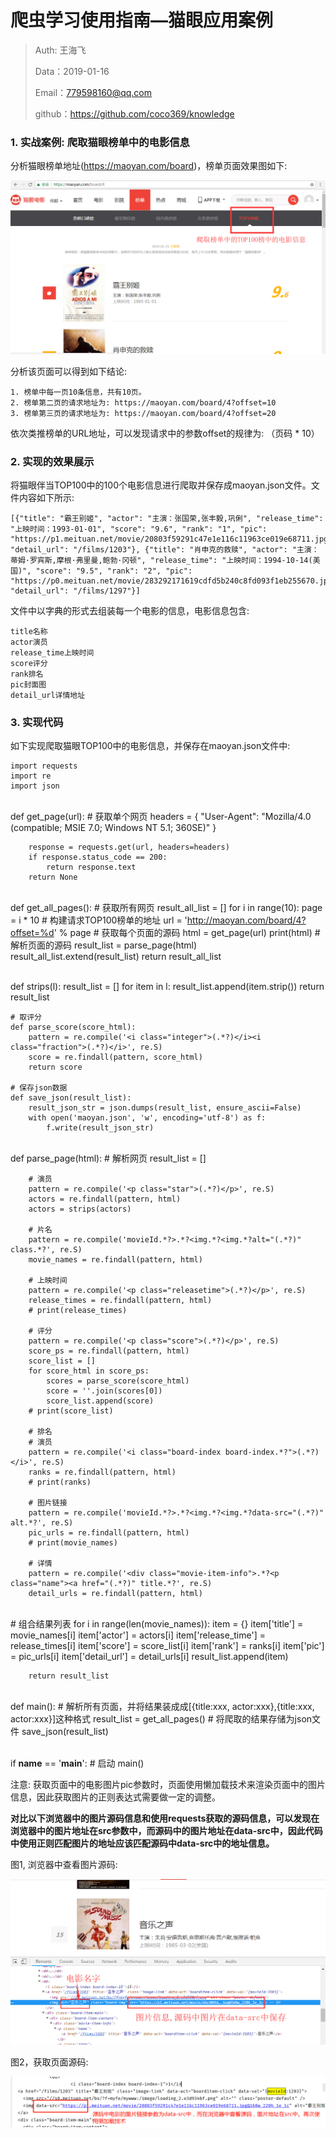 # 爬虫学习使用指南—猫眼应用案例

> Auth: 王海飞
>
> Data：2019-01-16
>
> Email：779598160@qq.com
>
> github：https://github.com/coco369/knowledge 


### 1. 实战案例: 爬取猫眼榜单中的电影信息 

分析猫眼榜单地址(https://maoyan.com/board)，榜单页面效果图如下:

![图](../images/maoyan_bangdan.png)

分析该页面可以得到如下结论:

	1. 榜单中每一页10条信息，共有10页。
	2. 榜单第二页的请求地址为: https://maoyan.com/board/4?offset=10
	3. 榜单第三页的请求地址为: https://maoyan.com/board/4?offset=20
依次类推榜单的URL地址，可以发现请求中的参数offset的规律为: （页码 * 10）

### 2. 实现的效果展示

将猫眼伴当TOP100中的100个电影信息进行爬取并保存成maoyan.json文件。文件内容如下所示:

	[{"title": "霸王别姬", "actor": "主演：张国荣,张丰毅,巩俐", "release_time": "上映时间：1993-01-01", "score": "9.6", "rank": "1", "pic": "https://p1.meituan.net/movie/20803f59291c47e1e116c11963ce019e68711.jpg@160w_220h_1e_1c", "detail_url": "/films/1203"}, {"title": "肖申克的救赎", "actor": "主演：蒂姆·罗宾斯,摩根·弗里曼,鲍勃·冈顿", "release_time": "上映时间：1994-10-14(美国)", "score": "9.5", "rank": "2", "pic": "https://p0.meituan.net/movie/283292171619cdfd5b240c8fd093f1eb255670.jpg@160w_220h_1e_1c", "detail_url": "/films/1297"}]

文件中以字典的形式去组装每一个电影的信息，电影信息包含:

	title名称
	actor演员
	release_time上映时间
	score评分
	rank排名
	pic封面图
	detail_url详情地址

### 3. 实现代码

如下实现爬取猫眼TOP100中的电影信息，并保存在maoyan.json文件中:

	import requests
	import re
	import json


​	
	def get_page(url):
	    # 获取单个网页
	    headers = {
	        "User-Agent": "Mozilla/4.0 (compatible; MSIE 7.0; Windows NT 5.1; 360SE)" 
	    }
	
	    response = requests.get(url, headers=headers)
	    if response.status_code == 200:
	        return response.text
	    return None


​	
	def get_all_pages():
	    # 获取所有网页
	    result_all_list = []
	    for i in range(10):
	        page = i * 10
	        # 构建请求TOP100榜单的地址
	        url = 'http://maoyan.com/board/4?offset=%d' % page
	        # 获取每个页面的源码
	        html = get_page(url)
	        print(html)
	        # 解析页面的源码
	        result_list = parse_page(html)
	        result_all_list.extend(result_list)
	    return result_all_list


​	
	def strips(l):
	    result_list = []
	    for item in l:
	        result_list.append(item.strip())
	    return result_list
	
	# 取评分
	def parse_score(score_html):
	    pattern = re.compile('<i class="integer">(.*?)</i><i class="fraction">(.*?)</i>', re.S)
	    score = re.findall(pattern, score_html)
	    return score
	
	# 保存json数据
	def save_json(result_list):
	    result_json_str = json.dumps(result_list, ensure_ascii=False)
	    with open('maoyan.json', 'w', encoding='utf-8') as f:
	        f.write(result_json_str)


​	
	def parse_page(html):
	    # 解析网页
	    result_list = []
	
	    # 演员
	    pattern = re.compile('<p class="star">(.*?)</p>', re.S)
	    actors = re.findall(pattern, html)
	    actors = strips(actors)
	
	    # 片名
	    pattern = re.compile('movieId.*?>.*?<img.*?<img.*?alt="(.*?)" class.*?', re.S)
	    movie_names = re.findall(pattern, html)
	
	    # 上映时间
	    pattern = re.compile('<p class="releasetime">(.*?)</p>', re.S)
	    release_times = re.findall(pattern, html)
	    # print(release_times)
	
	    # 评分
	    pattern = re.compile('<p class="score">(.*?)</p>', re.S)
	    score_ps = re.findall(pattern, html)
	    score_list = []
	    for score_html in score_ps:
	        scores = parse_score(score_html)
	        score = ''.join(scores[0])
	        score_list.append(score)
	    # print(score_list)
	
	    # 排名
	    # 演员
	    pattern = re.compile('<i class="board-index board-index.*?">(.*?)</i>', re.S)
	    ranks = re.findall(pattern, html)
	    # print(ranks)
	
	    # 图片链接
	    pattern = re.compile('movieId.*?>.*?<img.*?<img.*?data-src="(.*?)" alt.*?', re.S)
	    pic_urls = re.findall(pattern, html)
	    # print(movie_names)
	
	    # 详情
	    pattern = re.compile('<div class="movie-item-info">.*?<p class="name"><a href="(.*?)" title.*?', re.S)
	    detail_urls = re.findall(pattern, html)


​	
	    # 组合结果列表
	    for i in range(len(movie_names)):
	        item = {}
	        item['title'] = movie_names[i]
	        item['actor'] = actors[i]
	        item['release_time'] = release_times[i]
	        item['score'] = score_list[i]
	        item['rank'] = ranks[i]
	        item['pic'] = pic_urls[i]
	        item['detail_url'] = detail_urls[i]
	        result_list.append(item)
	
	    return result_list


​	
	def main():
	    # 解析所有页面，并将结果装成成[{title:xxx, actor:xxx},{title:xxx, actor:xxx}]这种格式
	    result_list = get_all_pages()
	    # 将爬取的结果存储为json文件
	    save_json(result_list)


​	
	if __name__ == '__main__':
	    # 启动
	    main()

注意: 获取页面中的电影图片pic参数时，页面使用懒加载技术来渲染页面中的图片信息，因此获取图片的正则表达式需要做一定的调整。

<b>对比以下浏览器中的图片源码信息和使用requests获取的源码信息，可以发现在浏览器中的图片地址在src参数中，而源码中的图片地址在data-src中，因此代码中使用正则匹配图片的地址应该匹配源码中data-src中的地址信息。</b>

图1, 浏览器中查看图片源码:

![图](../images/maoyan_bangdan_result.png)

图2，获取页面源码:

![图](../images/maoyan_bangdan_parse_page.png)

